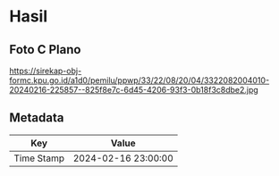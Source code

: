 # Hasil

## Foto C Plano

https://sirekap-obj-formc.kpu.go.id/a1d0/pemilu/ppwp/33/22/08/20/04/3322082004010-20240216-225857--825f8e7c-6d45-4206-93f3-0b18f3c8dbe2.jpg


## Metadata

| Key        | Value               |
| ---------- | ------------------- |
| Time Stamp | 2024-02-16 23:00:00 |



